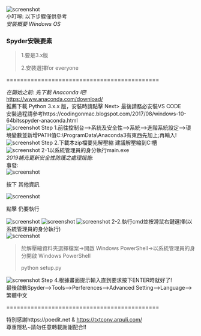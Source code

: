![screenshot](./pic/beforestart-1.PNG)                  
小叮嚀: 以下步驟僅供參考              
*安裝概要 Windows OS*          
### Spyder安裝要素
>1.要是3.x版
>
>2.安裝選擇for everyone

============================================

*在開始之前: 先下載 Anaconda 吧!*             
https://www.anaconda.com/download/        
推薦下載 Python 3.x.x 版，安裝時請點擊 Next> 最後請務必安裝VS CODE                      
安裝過程請參考https://codingonmac.blogspot.com/2017/08/windows-10-64bitsspyder-anaconda.html                      
![screenshot](./pic/beforestart-2.PNG)
Step 1.前往控制台–>系統及安全性–>系統–>進階系統設定–>環境變數並新增PATH值C:\ProgramData\Anaconda3有東西先加上;再輸入!                
![screenshot](./pic/step01.PNG)
Step 2.下載本zip檔要先解壓縮 建議解壓縮到C:槽      
![screenshot](./pic/step03-1.png)
 2-1以系統管理員的身分執行main.exe                              
*2019補充更新安全性防護之處理措施:*                               
事發:                                       
![screenshot](./pic/p.s.01.PNG)

按下 其他資訊                                                                    

![screenshot](./pic/p.s.02.PNG)

點擊 仍要執行                                                             

![screenshot](./pic/p.s.03.PNG)
![screenshot](./pic/step03-3.PNG)
![screenshot](./pic/step03-4.PNG)
2-2.執行cmd並按滑鼠右鍵選擇(以系統管理員的身分執行)               
![screenshot](./pic/step02.png)                                                     

>於解壓縮資料夾選擇檔案->開啟 Windows PowerShell->以系統管理員的身分開啟 Windows PowerShell
>
>python setup.py

![screenshot](./pic/step03-4.PNG)
Step 4.根據畫面提示輸入直到要求按下ENTER時就好了!           
最後啟動Spyder–>Tools–>Perferences–>Advanced Setting–>Language–>繁體中文                         
       
============================================

特別感謝https://poedit.net & https://txtconv.arpuli.com/                                  
尊重隱私~請勿任意轉載謝謝配合!!
